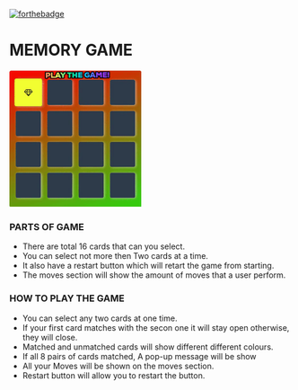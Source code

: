 [![forthebadge](https://forthebadge.com/images/badges/makes-people-smile.svg)](https://forthebadge.com)

# MEMORY GAME 
<img width="235px" src="https://raw.githubusercontent.com/gurpahul/MEMORY13/master/Animated%20GIF-downsized_large%20(1).gif">

### PARTS OF GAME
* There are total 16 cards that can you select.
* You can select not more then Two cards at a time.
* It also have a restart button which will retart the game from starting.
* The moves section will show the amount of moves that a user perform.

### HOW TO PLAY THE GAME
* You can select any two cards at one time.
* If your first card matches with the secon one it will stay open otherwise, they will close.
* Matched and unmatched cards will show different different colours.
* If all 8 pairs of cards matched, A pop-up message will be show
* All your Moves will be shown on the moves section.
* Restart button will allow you to restart the button.

